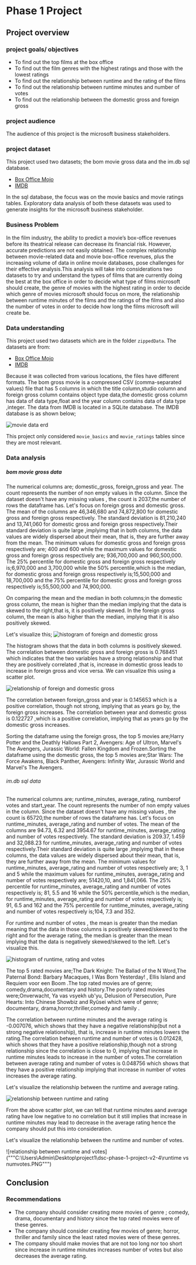 # Phase 1 Project

## Project overview

 ### project goals/ objectives
* To find out the top films  at the box office
* To find out the film genres with the highest ratings and those with the lowest ratings
* To find out the relationship between runtime and the rating of the films
* To find out the relationship between runtime minutes and number of votes
* To find out the relationship between the domestic gross and foreign gross

### project audience
The audience of this project is the microsoft business stakeholders.

### project dataset
This project used two datasets; the bom movie gross data and the im.db sql database.
* [Box Office Mojo](https://www.boxofficemojo.com/)
* [IMDB](https://www.imdb.com/)

In the sql database, the focus was on the movie basics and movie ratings tables. Exploratory data analysis of both these datasets was used  to generate insights for  the microsoft business stakeholder.

### Business Problem

In the film industry, the ability to predict a movie’s box-office revenues before its theatrical release can decrease its financial risk. However, accurate predictions are not easily obtained. The complex relationship between movie-related data and movie box-office revenues, plus the increasing volume of data in online movie databases, pose challenges for their effective analysis.This analysis will take into considerations two datasets to try and understand the types of films that are currently doing the best at the box office in order to decide what type of films microsoft should create, the genre of movies with the highest rating in order to decide which genre of movies microsoft should focus on more, the relationship between runtime minutes of the films and the ratings of the films and also the number of votes in order to decide how long the films microsoft will create be.


###  Data understanding 

This project used two datasets which are in the folder `zippedData`. The datasets are from:

* [Box Office Mojo](https://www.boxofficemojo.com/)
* [IMDB](https://www.imdb.com/)

Because it was collected from various locations, the  files have different formats. The bom gross movie is a  compressed CSV (comma-separated values) file that has 5 columns in which the title column,studio column and foreign gross column contains object type data,the domestic gross column has data of data type,float and  the year column contains data of data type ,integer. The data from IMDB is located in a SQLite database. The IMDB database is as shown below;

![movie data erd](https://raw.githubusercontent.com/learn-co-curriculum/dsc-phase-1-project-v2-4/master/movie_data_erd.jpeg)

This project only considered `movie_basics` and `movie_ratings` tables since they are most relevant.


### Data analysis
##### bom movie gross data
The numerical columns are; domestic_gross, foreign_gross and year. The count represents the number of non empty values in the column. Since the dataset doesn't have any missing values , the count is 2037,the number of rows the dataframe has. Let's focus on foreign gross and domestic gross. The mean of the columns are 46,346,680 and 74,872,800 for domestic gross and foreign gross respectively. The standard deviation is 81,210,240 and 13,741,060 for domestic gross and foreign gross respectively.Their standard deviation is quite large ,implyimg that in both columns, the data values are widely dispersed about their mean, that is, they are further away from the mean. The minimum values for domestic gross and foreign gross respectively are; 400 and 600 while the maximum values for domestic gross and foreign gross respectively are; 936,700,000 and 960,500,000. The 25% percentile for domestic gross and foreign gross respectively is;6,970,000 and 3,700,000 while the 50% percentile,which is the median, for domestic gross and foreign gross respectively is;15,500,000 and 18,700,000 and the 75% percentile for domestic gross and foreign gross respectively is;55,500,000 and 74,900,000.

On comparing the mean and the median in both columns;in the domestic gross column, the mean is higher than the median implying that the data is skewed to the right,that is, it is positively skewed. In the foreign gross column, the mean is also higher than the median, implying that it is also positively skewed.

Let's visualize this;
![histogram of foreign and domestic gross](https://github.com/Sharonkimani/dsc-phase-1-project-v2-4/blob/master/histogram%20of%20foreign%20and%20domestic%20gross.PNG )


The histogram shows that the data in both columns is positively skewed. The correlation between domestic gross and foreign gross is 0.768451 which indicates that the two variables have a strong relationship and that they are positively correlated ,that is, increase in domestic gross leads to increase in foreign gross and vice versa. We can visualize this using a scatter plot.

![relationship of foreign and domestic gross](https://github.com/Sharonkimani/dsc-phase-1-project-v2-4/blob/master/foreign%20vs%20domestic.PNG )

The correlation between foreign_gross and year is 0.145653 which is a positive correlation, though not strong, implying that as years go by, the foreign gross increases. The correlation between year and domestic gross is 0.122727 ,which is a positive correlation, implying that as years go by the domestic gross increases.

Sorting the dataframe using the foreign gross, the top 5 movies are;Harry Potter and the Deathly Hallows Part 2, Avengers: Age of Ultron, Marvel's The Avengers, Jurassic World: Fallen Kingdom and Frozen.Sorting the dataframe using the domestic gross, the top 5 movies are;Star Wars: The Force Awakens, Black Panther, Avengers: Infinity War, Jurassic World and Marvel's The Avengers.

###### im.db sql data
The numerical columns are; runtime_minutes, average_rating, numberof votes and start_year. The count represents the number of non empty values in the column. Since the dataset doesn't have any missing values , the count is 65720,the number of rows the dataframe has. Let's focus on runtime_minutes, average_rating and number of votes. The mean of the columns are 94.73, 6.32 and 3954.67 for runtime_minutes, average_rating and number of votes respectively. The standard deviation is 209.37, 1.459 and 32,088.23 for runtime_minutes, average_rating and number of votes respectively.Their standard deviation is quite large ,implyimg that in these columns, the data values are widely dispersed about their mean, that is, they are further away from the mean. The minimum values for runtime_minutes, average_rating and number of votes respectively are; 3, 1 and 5 while the maximum values for runtime_minutes, average_rating and number of votes respectively are; 51420,10, and 1,841,066. The 25% percentile for runtime_minutes, average_rating and number of votes respectively is; 81, 5.5 and 16 while the 50% percentile,which is the median, for runtime_minutes, average_rating and number of votes respectively is; 91, 6.5 and 162 and the 75% percentile for runtime_minutes, average_rating and number of votes respectively is;104, 7.3 and 352.

For runtime and number of votes , the mean is greater than the median meaning that the data in those columns is positively skewed/skewed to the right and for the average rating, the median is greater than the mean implying that the data is negatively skewed/skewed to the left. Let's visualize this.

![histogram of runtime, rating and votes](https://github.com/Sharonkimani/dsc-phase-1-project-v2-4/blob/master/hist%20of%20runtime%2C%20rating%20and%20votes.PNG)

The top 5 rated movies are;The Dark Knight: The Ballad of the N Word,The Paternal Bond: Barbary Macaques, I Was Born Yesterday! , Ellis Island and Requiem voor een Boom .The top rated movies are of genre; comedy,drama,documentary and history.The poorly rated movies were;Onverwacht, Ya vas vsyekh ub'yu, Delusion of Persecution, Pure Hearts: Into Chinese Showbiz and Ryûsei which were of genre; documentary, drama,horror,thriller,comedy and family .

The correlation between runtime minutes and the average rating is -0.007076, which shows that they have a negative relationship(but not a strong negative relationship), that is, increase in runtime minutes lowers the rating.The correlation between runtime and number of votes is 0.012428, which shows that they have a positive relationship,though not a strong relationship since the correlation is close to 0, implying that increase in runtime minutes leads to increase in the number of votes.The correlation between average rating and number of votes is 0.048756 which shows that they have a positive relationship implying that increase in number of votes increases the average rating.

Let's visualize the relationship between the runtime and average rating.

![relationship between runtime and rating](https://github.com/Sharonkimani/dsc-phase-1-project-v2-4/blob/master/runtime%20vs%20rating.PNG)


From the above scatter plot, we can tell that runtime minutes aand average rating have low negative to no correlation but it still implies that increase in runtime minutes may lead to decrease in the average rating hence the company should put this into consideration.

Let's visualize the relationship between the runtime and number of votes.

![relationship between runtime and votes]("""C:\Users\Admin\Desktop\project1\dsc-phase-1-project-v2-4\runtime vs numvotes.PNG""")

## Conclusion
### Recommendations
* The company should consider creating more movies of genre ; comedy, drama, documentary and history since the top rated movies were of these genres.
* The company should consider creating few movies of genre; horror, thriller and family  since  the least rated movies were of these genres.
* The company should make movies that are not too long nor too short since increase in runtime minutes increases number of votes but also decreases the average rating.

